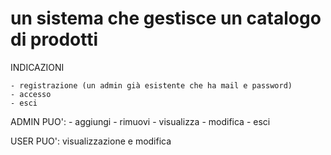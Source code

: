 # un sistema che gestisce un catalogo di prodotti

INDICAZIONI	

	- registrazione (un admin già esistente che ha mail e password)
	- accesso
	- esci

ADMIN PUO':
	- aggiungi 
	- rimuovi 
	- visualizza
	- modifica
	- esci

USER PUO':
 visualizzazione e modifica
	
